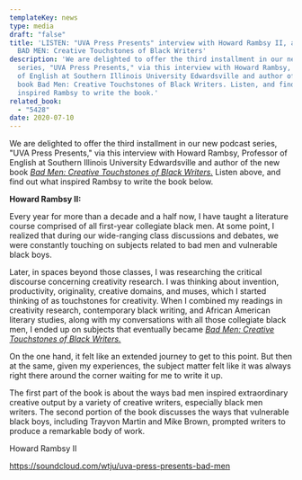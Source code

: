 ```yaml
---
templateKey: news
type: media
draft: "false"
title: 'LISTEN: "UVA Press Presents" interview with Howard Rambsy II, author of
  BAD MEN: Creative Touchstones of Black Writers'
description: 'We are delighted to offer the third installment in our new podcast
  series, "UVA Press Presents," via this interview with Howard Rambsy, Professor
  of English at Southern Illinois University Edwardsville and author of the new
  book Bad Men: Creative Touchstones of Black Writers. Listen, and find out what
  inspired Rambsy to write the book.'
related_book:
  - "5428"
date: 2020-07-10
---
```

We are delighted to offer the third installment in our new podcast series, "UVA Press Presents," via this interview with Howard Rambsy, Professor of English at Southern Illinois University Edwardsville and author of the new book *[Bad Men: Creative Touchstones of Black Writers.](https://www.upress.virginia.edu/title/5428)* Listen above, and find out what inspired Rambsy to write the book below.

**Howard Rambsy II:** 

Every year for more than a decade and a half now, I have taught a literature course comprised of all first-year collegiate black men. At some point, I realized that during our wide-ranging class discussions and debates, we were constantly touching on subjects related to bad men and vulnerable black boys. 

Later, in spaces beyond those classes, I was researching the critical discourse concerning creativity research. I was thinking about invention, productivity, originality, creative domains, and muses, which I started thinking of as touchstones for creativity. When I combined my readings in creativity research, contemporary black writing, and African American literary studies, along with my conversations with all those collegiate black men, I ended up on subjects that eventually became *[Bad Men: Creative Touchstones of Black Writers.](https://www.upress.virginia.edu/title/5428)*   

On the one hand, it felt like an extended journey to get to this point. But then at the same, given my experiences, the subject matter felt like it was always right there around the corner waiting for me to write it up. 

The first part of the book is about the ways bad men inspired extraordinary creative output by a variety of creative writers, especially black men writers. The second portion of the book discusses the ways that vulnerable black boys, including Trayvon Martin and Mike Brown, prompted writers to produce a remarkable body of work.          

Howard Rambsy II

https://soundcloud.com/wtju/uva-press-presents-bad-men